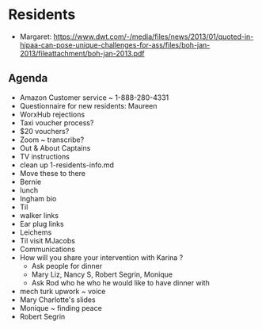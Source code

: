 
# Residents

* Margaret: https://www.dwt.com/-/media/files/news/2013/01/quoted-in-hipaa-can-pose-unique-challenges-for-ass/files/boh-jan-2013/fileattachment/boh-jan-2013.pdf

## Agenda

* Amazon Customer service ~ 1-888-280-4331
* Questionnaire for new residents: Maureen
* WorxHub rejections
* Taxi voucher process?
* $20 vouchers?
* Zoom ~ transcribe?
* Out & About Captains
* TV instructions
* clean up 1-residents-info.md
* Move these to there
* Bernie
* lunch
* Ingham bio
* Til
* walker links
* Ear plug links
* Leichems
* Til visit
    MJacobs
* Communications
* How will you share your intervention with Karina ?
  * Ask people for dinner
  * Mary Liz, Nancy S, Robert Segrin, Monique
  * Ask Rod who he who he would like to have dinner with
* mech turk upwork ~ voice
* Mary Charlotte's slides
* Monique ~ finding peace
* Robert Segrin
